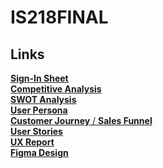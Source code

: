 # IS218FINAL

## Links
[**Sign-In Sheet**](./signin.md) <br>
[**Competitive Analysis**](https://docs.google.com/document/d/106YDc3D2leoXUa9jCO52e1OjjKPX4QC1y68zZwbGtHU/edit?usp=sharing) <br>
[**SWOT Analysis**](https://docs.google.com/document/d/1ucsXHJLAz5eHOmA5GVApo9CoLV39XE1cnPWnEK9hz4I/edit?usp=sharing) <br>
[**User Persona**](https://docs.google.com/document/d/1BqrYOMGxRvEpCmoYygCdqhy372Q0S3jCzuMR_FIR9mc/edit?usp=sharing) <br>
[**Customer Journey** / **Sales Funnel**](https://docs.google.com/document/d/1gWVhxWoV2QfScMNmbV2sYmwi4uLYB2ONKlJXFnxI12w/edit?usp=sharing) <br>
[**User Stories**](https://docs.google.com/document/d/17Cq0zPUIlM-QddfiFAla6B47CZwBaBhCnvprzUqKnYo/edit?usp=sharing) <br>
[**UX Report**](https://docs.google.com/document/d/1NUbbtUwIb-0IcepVChXuqYyygUh4NRoufmgKqkkPBfU/edit?usp=sharing) <br> 
[**Figma Design**](https://www.figma.com/file/9WDt4CmYC3YQBOQyWmKhN9/IS218-DRAFT-1?type=design&node-id=0%3A1&mode=design&t=b5cuAX3nuUCnfkqX-1) <br>

